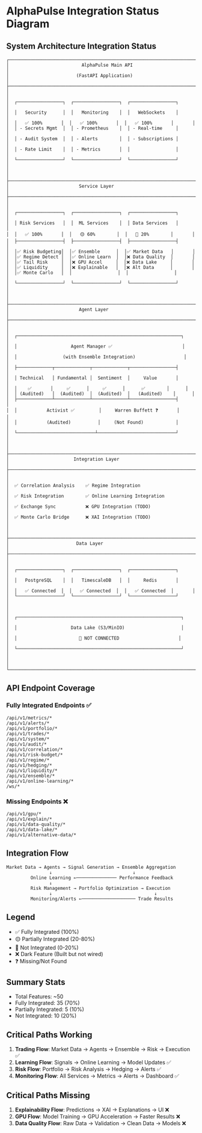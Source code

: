 # AlphaPulse Integration Status Diagram

## System Architecture Integration Status

```
┌─────────────────────────────────────────────────────────────────────────┐
│                           AlphaPulse Main API                           │
│                         (FastAPI Application)                           │
├─────────────────────────────────────────────────────────────────────────┤
│                                                                         │
│  ┌─────────────────┐  ┌─────────────────┐  ┌─────────────────┐       │
│  │   Security      │  │   Monitoring    │  │   WebSockets    │       │
│  │   ✅ 100%       │  │   ✅ 100%       │  │   ✅ 100%       │       │
│  │ - Secrets Mgmt  │  │ - Prometheus    │  │ - Real-time     │       │
│  │ - Audit System  │  │ - Alerts        │  │ - Subscriptions │       │
│  │ - Rate Limit    │  │ - Metrics       │  │                 │       │
│  └─────────────────┘  └─────────────────┘  └─────────────────┘       │
│                                                                         │
├─────────────────────────────────────────────────────────────────────────┤
│                          Service Layer                                  │
├─────────────────────────────────────────────────────────────────────────┤
│                                                                         │
│  ┌─────────────────┐  ┌─────────────────┐  ┌─────────────────┐       │
│  │ Risk Services   │  │  ML Services    │  │ Data Services   │       │
│  │   ✅ 100%       │  │   🟡 60%        │  │   🔴 20%        │       │
│  ├─────────────────┤  ├─────────────────┤  ├─────────────────┤       │
│  │✅ Risk Budgeting│  │✅ Ensemble      │  │✅ Market Data   │       │
│  │✅ Regime Detect │  │✅ Online Learn  │  │❌ Data Quality  │       │
│  │✅ Tail Risk     │  │❌ GPU Accel     │  │❌ Data Lake     │       │
│  │✅ Liquidity     │  │❌ Explainable   │  │❌ Alt Data      │       │
│  │✅ Monte Carlo   │  │                 │  │                 │       │
│  └─────────────────┘  └─────────────────┘  └─────────────────┘       │
│                                                                         │
├─────────────────────────────────────────────────────────────────────────┤
│                          Agent Layer                                    │
├─────────────────────────────────────────────────────────────────────────┤
│                                                                         │
│  ┌─────────────────────────────────────────────────────────────┐      │
│  │                    Agent Manager ✅                          │      │
│  │                 (with Ensemble Integration)                  │      │
│  ├─────────────┬─────────────┬─────────────┬─────────────────┤      │
│  │ Technical   │ Fundamental │  Sentiment  │     Value       │      │
│  │    ✅       │     ✅      │     ✅      │      ✅        │      │
│  │ (Audited)   │  (Audited)  │  (Audited)  │   (Audited)    │      │
│  ├─────────────┴─────────────┴─────────────┴─────────────────┤      │
│  │           Activist ✅         │     Warren Buffett ❓       │      │
│  │           (Audited)          │     (Not Found)            │      │
│  └─────────────────────────────┴─────────────────────────────┘      │
│                                                                         │
├─────────────────────────────────────────────────────────────────────────┤
│                        Integration Layer                                │
├─────────────────────────────────────────────────────────────────────────┤
│                                                                         │
│  ✅ Correlation Analysis    ✅ Regime Integration                     │
│  ✅ Risk Integration        ✅ Online Learning Integration            │
│  ✅ Exchange Sync           ❌ GPU Integration (TODO)                 │
│  ✅ Monte Carlo Bridge      ❌ XAI Integration (TODO)                 │
│                                                                         │
├─────────────────────────────────────────────────────────────────────────┤
│                         Data Layer                                      │
├─────────────────────────────────────────────────────────────────────────┤
│                                                                         │
│  ┌─────────────────┐  ┌─────────────────┐  ┌─────────────────┐       │
│  │   PostgreSQL    │  │   TimescaleDB   │  │     Redis       │       │
│  │   ✅ Connected  │  │   ✅ Connected  │  │   ✅ Connected  │       │
│  └─────────────────┘  └─────────────────┘  └─────────────────┘       │
│                                                                         │
│  ┌─────────────────────────────────────────────────────────────┐      │
│  │                    Data Lake (S3/MinIO)                     │      │
│  │                       🔴 NOT CONNECTED                      │      │
│  └─────────────────────────────────────────────────────────────┘      │
│                                                                         │
└─────────────────────────────────────────────────────────────────────────┘
```

## API Endpoint Coverage

### Fully Integrated Endpoints ✅
```
/api/v1/metrics/*
/api/v1/alerts/*
/api/v1/portfolio/*
/api/v1/trades/*
/api/v1/system/*
/api/v1/audit/*
/api/v1/correlation/*
/api/v1/risk-budget/*
/api/v1/regime/*
/api/v1/hedging/*
/api/v1/liquidity/*
/api/v1/ensemble/*
/api/v1/online-learning/*
/ws/*
```

### Missing Endpoints ❌
```
/api/v1/gpu/*
/api/v1/explain/*
/api/v1/data-quality/*
/api/v1/data-lake/*
/api/v1/alternative-data/*
```

## Integration Flow

```
Market Data → Agents → Signal Generation → Ensemble Aggregation
                ↓                              ↓
         Online Learning ←─────────────── Performance Feedback
                ↓
         Risk Management → Portfolio Optimization → Execution
                ↓                                      ↓
         Monitoring/Alerts ←──────────────────── Trade Results
```

## Legend
- ✅ Fully Integrated (100%)
- 🟡 Partially Integrated (20-80%)
- 🔴 Not Integrated (0-20%)
- ❌ Dark Feature (Built but not wired)
- ❓ Missing/Not Found

## Summary Stats
- Total Features: ~50
- Fully Integrated: 35 (70%)
- Partially Integrated: 5 (10%)
- Not Integrated: 10 (20%)

## Critical Paths Working
1. **Trading Flow**: Market Data → Agents → Ensemble → Risk → Execution ✅
2. **Learning Flow**: Signals → Online Learning → Model Updates ✅
3. **Risk Flow**: Portfolio → Risk Analysis → Hedging → Alerts ✅
4. **Monitoring Flow**: All Services → Metrics → Alerts → Dashboard ✅

## Critical Paths Missing
1. **Explainability Flow**: Predictions → XAI → Explanations → UI ❌
2. **GPU Flow**: Model Training → GPU Acceleration → Faster Results ❌
3. **Data Quality Flow**: Raw Data → Validation → Clean Data → Models ❌